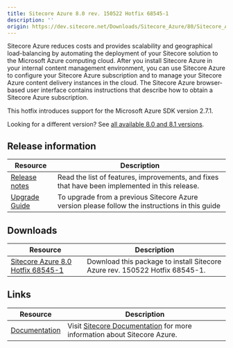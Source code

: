 ```yaml
---
title: Sitecore Azure 8.0 rev. 150522 Hotfix 68545-1
description: ''
origin: https://dev.sitecore.net/Downloads/Sitecore_Azure/80/Sitecore_Azure_80_Update1.aspx
---
```


Sitecore Azure reduces costs and provides scalability and geographical load-balancing by automating the deployment of your Sitecore solution to the Microsoft Azure computing cloud. After you install Sitecore Azure in your internal content management environment, you can use Sitecore Azure to configure your Sitecore Azure subscription and to manage your Sitecore Azure content delivery instances in the cloud. The Sitecore Azure browser-based user interface contains instructions that describe how to obtain a Sitecore Azure subscription.

This hotfix introduces support for the Microsoft Azure SDK version 2.7.1.

Looking for a different version? See [all available 8.0 and 8.1 versions](/downloads/Sitecore_Azure).

## Release information

 | Resource | Description |
 | --- | --- |
 | [Release notes](/downloads/Sitecore_Azure/80/Sitecore_Azure_80_Update1/Release_Notes) | Read the list of features, improvements, and fixes that have been implemented in this release.  <br /> |
 | [Upgrade Guide](https://scdp.blob.core.windows.net/downloads/Sitecore%20Azure/80/Sitecore%20Azure%2080%20Update1/Secure/SitecoreAzure80_rev150522_Hotfix68545_1_UpdateGuide.pdf) | To upgrade from a previous Sitecore Azure version please follow the instructions in this guide |

## Downloads

 | Resource | Description |
 | --- | --- |
 | [Sitecore Azure 8.0 Hotfix 68545-1](https://scdp.blob.core.windows.net/downloads/Sitecore%20Azure/80/Sitecore%20Azure%2080%20Update1/Secure/Sitecore%20Azure%208.0%20rev.%20150522%20Hotfix%2068545-1.zip) | Download this package to install Sitecore Azure rev. 150522 Hotfix 68545-1. |

## Links

 | Resource | Description |
 | --- | --- |
 | [Documentation](https://doc.sitecore.net/cloud/80/azure) | Visit [Sitecore Documentation](https://doc.sitecore.net/cloud/80/azure_) for more information about Sitecore Azure. |